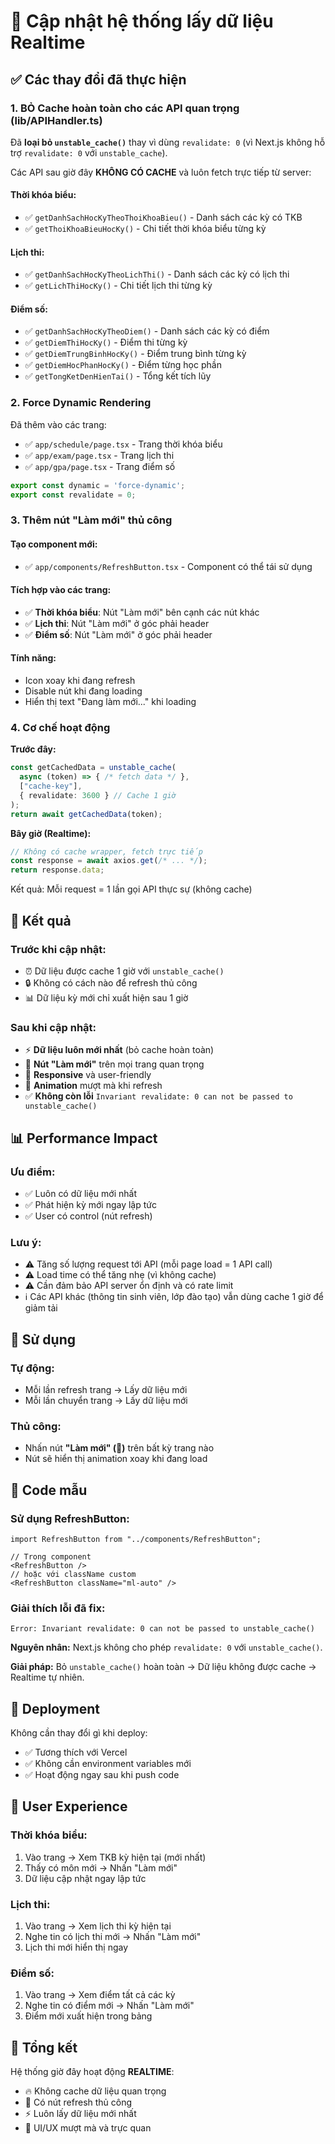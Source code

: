 # 🔄 Cập nhật hệ thống lấy dữ liệu Realtime

## ✅ Các thay đổi đã thực hiện

### 1. **BỎ Cache hoàn toàn cho các API quan trọng** (lib/APIHandler.ts)

Đã **loại bỏ `unstable_cache()`** thay vì dùng `revalidate: 0` (vì Next.js không hỗ trợ `revalidate: 0` với `unstable_cache`).

Các API sau giờ đây **KHÔNG CÓ CACHE** và luôn fetch trực tiếp từ server:

#### Thời khóa biểu:
- ✅ `getDanhSachHocKyTheoThoiKhoaBieu()` - Danh sách các kỳ có TKB
- ✅ `getThoiKhoaBieuHocKy()` - Chi tiết thời khóa biểu từng kỳ

#### Lịch thi:
- ✅ `getDanhSachHocKyTheoLichThi()` - Danh sách các kỳ có lịch thi
- ✅ `getLichThiHocKy()` - Chi tiết lịch thi từng kỳ

#### Điểm số:
- ✅ `getDanhSachHocKyTheoDiem()` - Danh sách các kỳ có điểm
- ✅ `getDiemThiHocKy()` - Điểm thi từng kỳ
- ✅ `getDiemTrungBinhHocKy()` - Điểm trung bình từng kỳ
- ✅ `getDiemHocPhanHocKy()` - Điểm từng học phần
- ✅ `getTongKetDenHienTai()` - Tổng kết tích lũy

### 2. **Force Dynamic Rendering** 

Đã thêm vào các trang:
- ✅ `app/schedule/page.tsx` - Trang thời khóa biểu
- ✅ `app/exam/page.tsx` - Trang lịch thi
- ✅ `app/gpa/page.tsx` - Trang điểm số

```typescript
export const dynamic = 'force-dynamic';
export const revalidate = 0;
```

### 3. **Thêm nút "Làm mới" thủ công**

#### Tạo component mới:
- ✅ `app/components/RefreshButton.tsx` - Component có thể tái sử dụng

#### Tích hợp vào các trang:
- ✅ **Thời khóa biểu**: Nút "Làm mới" bên cạnh các nút khác
- ✅ **Lịch thi**: Nút "Làm mới" ở góc phải header
- ✅ **Điểm số**: Nút "Làm mới" ở góc phải header

#### Tính năng:
- Icon xoay khi đang refresh
- Disable nút khi đang loading
- Hiển thị text "Đang làm mới..." khi loading

### 4. **Cơ chế hoạt động**

**Trước đây:**
```typescript
const getCachedData = unstable_cache(
  async (token) => { /* fetch data */ },
  ["cache-key"],
  { revalidate: 3600 } // Cache 1 giờ
);
return await getCachedData(token);
```

**Bây giờ (Realtime):**
```typescript
// Không có cache wrapper, fetch trực tiếp
const response = await axios.get(/* ... */);
return response.data;
```

Kết quả: Mỗi request = 1 lần gọi API thực sự (không cache)

## 🎯 Kết quả

### Trước khi cập nhật:
- ⏰ Dữ liệu được cache 1 giờ với `unstable_cache()`
- 🔒 Không có cách nào để refresh thủ công
- 📊 Dữ liệu kỳ mới chỉ xuất hiện sau 1 giờ

### Sau khi cập nhật:
- ⚡ **Dữ liệu luôn mới nhất** (bỏ cache hoàn toàn)
- 🔄 **Nút "Làm mới"** trên mọi trang quan trọng
- 📱 **Responsive** và user-friendly
- 🎨 **Animation** mượt mà khi refresh
- ✅ **Không còn lỗi** `Invariant revalidate: 0 can not be passed to unstable_cache()`

## 📊 Performance Impact

### Ưu điểm:
- ✅ Luôn có dữ liệu mới nhất
- ✅ Phát hiện kỳ mới ngay lập tức
- ✅ User có control (nút refresh)

### Lưu ý:
- ⚠️ Tăng số lượng request tới API (mỗi page load = 1 API call)
- ⚠️ Load time có thể tăng nhẹ (vì không cache)
- ⚠️ Cần đảm bảo API server ổn định và có rate limit
- ℹ️ Các API khác (thông tin sinh viên, lớp đào tạo) vẫn dùng cache 1 giờ để giảm tải

## 🔧 Sử dụng

### Tự động:
- Mỗi lần refresh trang → Lấy dữ liệu mới
- Mỗi lần chuyển trang → Lấy dữ liệu mới

### Thủ công:
- Nhấn nút **"Làm mới" (🔄)** trên bất kỳ trang nào
- Nút sẽ hiển thị animation xoay khi đang load

## 📝 Code mẫu

### Sử dụng RefreshButton:
```tsx
import RefreshButton from "../components/RefreshButton";

// Trong component
<RefreshButton />
// hoặc với className custom
<RefreshButton className="ml-auto" />
```

### Giải thích lỗi đã fix:
```
Error: Invariant revalidate: 0 can not be passed to unstable_cache()
```

**Nguyên nhân:** Next.js không cho phép `revalidate: 0` với `unstable_cache()`.

**Giải pháp:** Bỏ `unstable_cache()` hoàn toàn → Dữ liệu không được cache → Realtime tự nhiên.

## 🚀 Deployment

Không cần thay đổi gì khi deploy:
- ✅ Tương thích với Vercel
- ✅ Không cần environment variables mới
- ✅ Hoạt động ngay sau khi push code

## 📱 User Experience

### Thời khóa biểu:
1. Vào trang → Xem TKB kỳ hiện tại (mới nhất)
2. Thấy có môn mới → Nhấn "Làm mới"
3. Dữ liệu cập nhật ngay lập tức

### Lịch thi:
1. Vào trang → Xem lịch thi kỳ hiện tại
2. Nghe tin có lịch thi mới → Nhấn "Làm mới"
3. Lịch thi mới hiển thị ngay

### Điểm số:
1. Vào trang → Xem điểm tất cả các kỳ
2. Nghe tin có điểm mới → Nhấn "Làm mới"
3. Điểm mới xuất hiện trong bảng

## 🎉 Tổng kết

Hệ thống giờ đây hoạt động **REALTIME**:
- 🔥 Không cache dữ liệu quan trọng
- 🔄 Có nút refresh thủ công
- ⚡ Luôn lấy dữ liệu mới nhất
- 🎨 UI/UX mượt mà và trực quan
